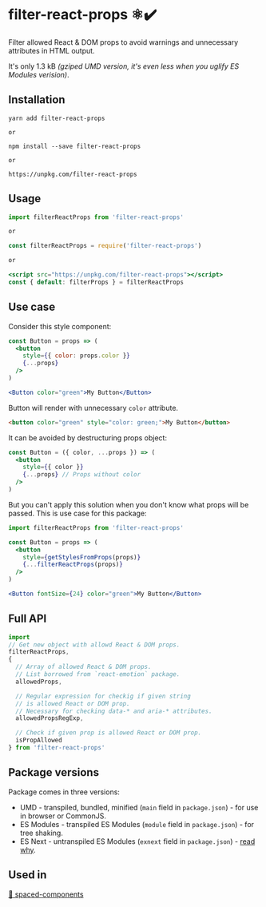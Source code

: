 # filter-react-props ⚛️✔️

Filter allowed React & DOM props to avoid warnings and unnecessary attributes in HTML output.

It's only 1.3 kB *(gziped UMD version, it's even less when you uglify ES Modules verision)*.

## Installation

```
yarn add filter-react-props

or

npm install --save filter-react-props

or

https://unpkg.com/filter-react-props
```

## Usage

```jsx
import filterReactProps from 'filter-react-props'

or

const filterReactProps = require('filter-react-props')

or

<script src="https://unpkg.com/filter-react-props"></script>
const { default: filterProps } = filterReactProps
```

## Use case

Consider this style component:

```jsx
const Button = props => (
  <button
    style={{ color: props.color }}
    {...props}
  />
)

<Button color="green">My Button</Button>
```

Button will render with unnecessary `color` attribute.

```html
<button color="green" style="color: green;">My Button</button>
```

It can be avoided by destructuring props object:
```jsx
const Button = ({ color, ...props }) => (
  <button
    style={{ color }}
    {...props} // Props without color
  />
)
```

But you can't apply this solution when you don't know what props will be passed. This is use case for this package:

```jsx
import filterReactProps from 'filter-react-props'

const Button = props => (
  <button
    style={getStylesFromProps(props)}
    {...filterReactProps(props)}
  />
)

<Button fontSize={24} color="green">My Button</Button>
```

## Full API

```js
import
// Get new object with allowd React & DOM props.
filterReactProps,
{
  // Array of allowed React & DOM props.
  // List borrowed from `react-emotion` package.
  allowedProps,

  // Regular expression for checkig if given string
  // is allowed React or DOM prop.
  // Necessary for checking data-* and aria-* attributes.
  allowedPropsRegExp,

  // Check if given prop is allowed React or DOM prop.
  isPropAllowed
} from 'filter-react-props'
```

## Package versions

Package comes in three versions:
- UMD - transpiled, bundled, minified (`main` field in `package.json`) - for use in browser or CommonJS.
- ES Modules - transpiled ES Modules (`module` field in `package.json`) - for tree shaking.
- ES Next - untranspiled ES Modules (`exnext` field in `package.json`) - [read why](http://2ality.com/2017/06/pkg-esnext.html).

## Used in

[📐 spaced-components](https://github.com/asistapl/spaced-components)
